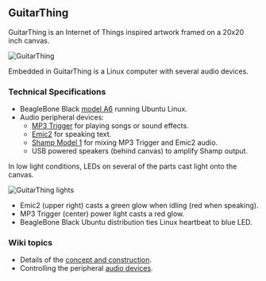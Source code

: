 ## GuitarThing

GuitarThing is an Internet of Things inspired artwork framed on a 20x20 inch canvas.

![GuitarThing](https://github.com/cjdaly/GuitarThing/wiki/images/GuitarThing.jpg)

Embedded in GuitarThing is a Linux computer with several audio devices.

### Technical Specifications

* BeagleBone Black [model A6](http://elinux.org/Beagleboard:BeagleBoneBlack) running Ubuntu Linux.
* Audio peripheral devices:
  * [MP3 Trigger](https://www.sparkfun.com/products/11029) for playing songs or sound effects.
  * [Emic2](https://www.sparkfun.com/products/11711) for speaking text.
  * [Shamp Model 1](https://github.com/cjdaly/shamp) for mixing MP3 Trigger and Emic2 audio.
  * USB powered speakers (behind canvas) to amplify Shamp output.

In low light conditions, LEDs on several of the parts cast light onto the canvas.

![GuitarThing lights](https://github.com/cjdaly/GuitarThing/wiki/images/GuitarThing-lights.jpg)

* Emic2 (upper right) casts a green glow when idling (red when speaking).
* MP3 Trigger (center) power light casts a red glow.
* BeagleBone Black Ubuntu distribution ties Linux heartbeat to blue LED.

### Wiki topics

* Details of the [concept and construction](https://github.com/cjdaly/GuitarThing/wiki/Concept-and-Construction).
* Controlling the peripheral [audio devices](https://github.com/cjdaly/GuitarThing/wiki/Audio-Device-Usage).

